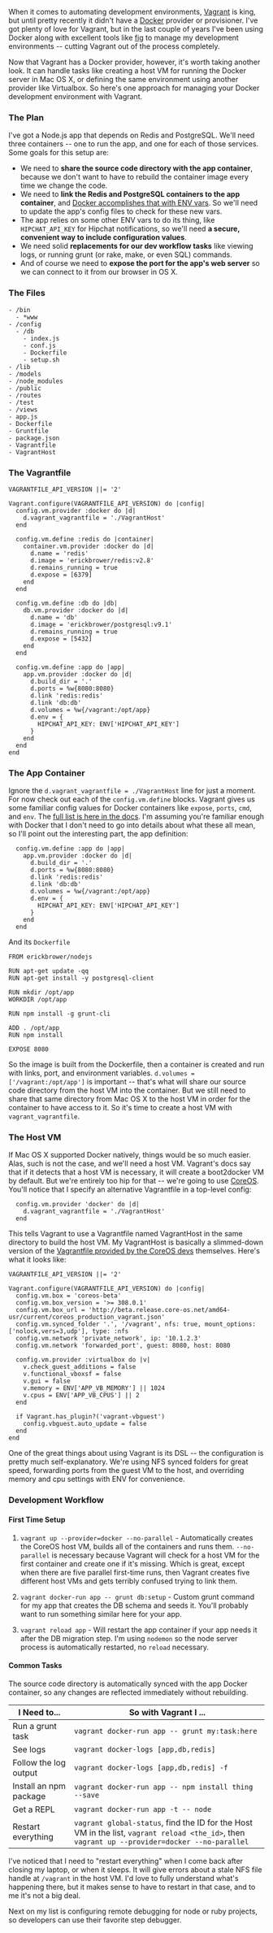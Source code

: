 When it comes to automating development environments, [Vagrant](http://www.vagrantup.com) is king, but until pretty recently it didn't have a [Docker](http://docker.io) provider or provisioner. I've got plenty of love for Vagrant, but in the last couple of years I've been using Docker along with excellent tools like [fig](http://orchardup.github.io/fig/) to manage my development environments -- cutting Vagrant out of the process completely. 

Now that Vagrant has a Docker provider, however, it's worth taking another look. It can handle tasks like creating a host VM for running the Docker server in Mac OS X, or defining the same environment using another provider like Virtualbox. So here's one approach for managing your Docker development environment with Vagrant. 

### The Plan

I've got a Node.js app that depends on Redis and PostgreSQL. We'll need three containers -- one to run the app, and one for each of those services. Some goals for this setup are:

* We need to **share the source code directory with the app container**, because we  don't want to have to rebuild the container image every time we change the code.
* We need to **link the Redis and PostgreSQL containers to the app container**, and [Docker accomplishes that with ENV vars](http://docs.docker.com/userguide/dockerlinks/). So we'll need to update the app's config 
files to check for these new vars.
* The app relies on some other ENV vars to do its thing, like `HIPCHAT_API_KEY` for Hipchat notifications, so we'll need **a secure, convenient way to include configuration values**.
* We need solid **replacements for our dev workflow tasks** like viewing logs, or running grunt (or rake, make, or even SQL) commands. 
* And of course we need to **expose the port for the app's web server** so we can connect to it from our browser in OS X. 

### The Files

```
- /bin
  - *www
- /config
  - /db
    - index.js
    - conf.js
    - Dockerfile
    - setup.sh
- /lib
- /models
- /node_modules
- /public
- /routes
- /test
- /views
- app.js
- Dockerfile
- Gruntfile
- package.json
- Vagrantfile
- VagrantHost

```


### The Vagrantfile
```
VAGRANTFILE_API_VERSION ||= '2'

Vagrant.configure(VAGRANTFILE_API_VERSION) do |config|
  config.vm.provider :docker do |d|
    d.vagrant_vagrantfile = './VagrantHost'
  end

  config.vm.define :redis do |container|
    container.vm.provider :docker do |d|
      d.name = 'redis'
      d.image = 'erickbrower/redis:v2.8'
      d.remains_running = true
      d.expose = [6379]
    end
  end

  config.vm.define :db do |db|
    db.vm.provider :docker do |d|
      d.name = 'db'
      d.image = 'erickbrower/postgresql:v9.1'
      d.remains_running = true
      d.expose = [5432]
    end
  end

  config.vm.define :app do |app|
    app.vm.provider :docker do |d|
      d.build_dir = '.'
      d.ports = %w{8080:8080}
      d.link 'redis:redis'
      d.link 'db:db'
      d.volumes = %w{/vagrant:/opt/app}
      d.env = {
        HIPCHAT_API_KEY: ENV['HIPCHAT_API_KEY']
      }
    end
  end
end
```

### The App Container

Ignore the `d.vagrant_vagrantfile = ./VagrantHost` line for just a moment. For now check out each of the `config.vm.define` blocks. Vagrant gives us some familiar config values for Docker containers like `expose`, `ports`, `cmd`, and `env`. The [full list is here in the docs](http://docs.vagrantup.com/v2/docker/configuration.html). I'm assuming you're familiar enough with Docker that I don't need to go into details about what these all mean, so I'll point out the interesting part, the app definition: 

```
  config.vm.define :app do |app|
    app.vm.provider :docker do |d|
      d.build_dir = '.'
      d.ports = %w{8080:8080}
      d.link 'redis:redis'
      d.link 'db:db'
      d.volumes = %w{/vagrant:/opt/app}
      d.env = {
        HIPCHAT_API_KEY: ENV['HIPCHAT_API_KEY']
      }
    end
  end
```

And its `Dockerfile`

```
FROM erickbrower/nodejs

RUN apt-get update -qq
RUN apt-get install -y postgresql-client

RUN mkdir /opt/app
WORKDIR /opt/app

RUN npm install -g grunt-cli

ADD . /opt/app
RUN npm install

EXPOSE 8080
```
So the image is built from the Dockerfile, then a container is created and run with links, port, and environment variables. `d.volumes = ['/vagrant:/opt/app']` is important -- that's what will share our source code directory from the host VM into the container. But we still need to share that same directory from Mac OS X to the host VM in order for the container to have access to it. So it's time to create a host VM with `vagrant_vagrantfile`.

### The Host VM

If Mac OS X supported Docker natively, things would be so much easier. Alas, such is not the case, and we'll need a host VM. Vagrant's docs say that if it detects that a host VM is necessary, it will create a boot2docker VM by default. But we're entirely too hip for that -- we're going to use [CoreOS](https://coreos.com/). You'll notice that I specify an alternative Vagrantfile in a top-level config:

```
  config.vm.provider 'docker' do |d|
    d.vagrant_vagrantfile = './VagrantHost'
  end
```

This tells Vagrant to use a Vagrantfile named VagrantHost in the same directory to build the host VM. My VagrantHost is basically a slimmed-down version of the [Vagrantfile provided by the CoreOS devs](https://github.com/coreos/coreos-vagrant/) themselves. Here's what it looks like:

```
VAGRANTFILE_API_VERSION ||= '2'

Vagrant.configure(VAGRANTFILE_API_VERSION) do |config|
  config.vm.box = 'coreos-beta'
  config.vm.box_version = '>= 308.0.1'
  config.vm.box_url = 'http://beta.release.core-os.net/amd64-usr/current/coreos_production_vagrant.json'
  config.vm.synced_folder '.', '/vagrant', nfs: true, mount_options: ['nolock,vers=3,udp'], type: :nfs
  config.vm.network 'private_network', ip: '10.1.2.3'
  config.vm.network 'forwarded_port', guest: 8080, host: 8080

  config.vm.provider :virtualbox do |v|
    v.check_guest_additions = false
    v.functional_vboxsf = false
    v.gui = false
    v.memory = ENV['APP_VB_MEMORY'] || 1024
    v.cpus = ENV['APP_VB_CPUS'] || 2
  end

  if Vagrant.has_plugin?('vagrant-vbguest')
    config.vbguest.auto_update = false
  end
end
```

One of the great things about using Vagrant is its DSL -- the configuration is pretty much self-explanatory. We're using NFS synced folders for great speed, forwarding ports from the guest VM to the host, and overriding memory and cpu settings with ENV for convenience. 

### Development Workflow

#### First Time Setup

1. `vagrant up --provider=docker --no-parallel` - Automatically creates the CoreOS host VM, builds all of the containers and runs them. `--no-parallel` is necessary because Vagrant will check for a host VM for the first container and create one if it's missing. Which is great, except when there are five parallel first-time runs, then Vagrant creates five different host VMs and gets terribly confused trying to link them. 

2. `vagrant docker-run app -- grunt db:setup` - Custom grunt command for my app that creates the DB schema and seeds it. You'll probably want to run something similar here for your app.

3. `vagrant reload app` - Will restart the app container if your app needs it after the DB migration step. I'm using `nodemon` so the node server process is automatically restarted, no `reload` necessary. 

#### Common Tasks
The source code directory is automatically synced with the app Docker 
container, so any changes are reflected immediately without rebuilding. 

I Need to...           | So with Vagrant I ...
------------           | ---------------------
Run a grunt task       | `vagrant docker-run app -- grunt my:task:here`
See logs               | `vagrant docker-logs [app,db,redis]`
Follow the log output  | `vagrant docker-logs [app,db,redis] -f`
Install an npm package | `vagrant docker-run app -- npm install thing --save`
Get a REPL             | `vagrant docker-run app -t -- node`
Restart everything     | `vagrant global-status`, find the ID for the Host VM in the list, `vagrant reload <the_id>`, then `vagrant up --provider=docker --no-parallel`

I've noticed that I need to "restart everything" when I come back after closing my laptop, or when it sleeps. It will give errors about a stale NFS file handle at `/vagrant` in the host VM. I'd love to fully understand what's happening there, but it makes sense to have to restart in that case, and to me it's not a big deal. 

Next on my list is configuring remote debugging for node or ruby projects, so developers can use their favorite step debugger. 
